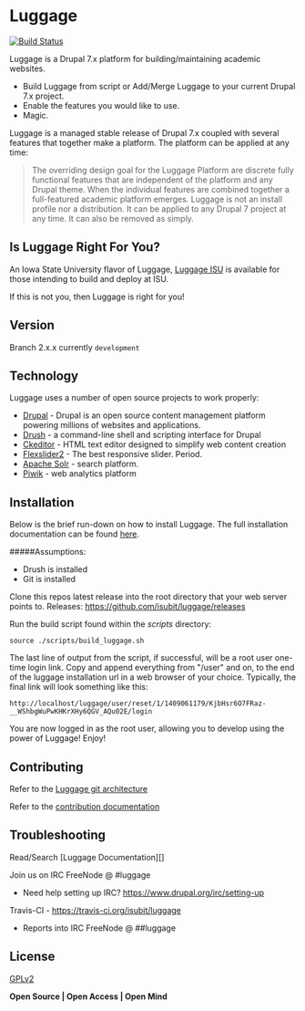 Luggage
=========
[![Build Status](https://travis-ci.org/isubit/luggage.svg?branch=master "Build Status")](http://travis-ci.org/isubit/luggage)

Luggage is a Drupal 7.x platform for building/maintaining academic websites.

  - Build Luggage from script or Add/Merge Luggage to your current Drupal 7.x project.
  - Enable the features you would like to use.
  - Magic.

Luggage is a managed stable release of Drupal 7.x coupled with several features that together make a platform. The platform can be applied at any time:

> The overriding design goal for the Luggage Platform are discrete fully functional features that are independent of the platform and any Drupal theme.
> When the individual features are combined together a full-featured academic platform emerges.
> Luggage is not an install profile nor a distribution. It can be applied to any Drupal 7 project at any time.
> It can also be removed as simply.

Is Luggage Right For You?
-------------------------
An Iowa State University flavor of Luggage, [Luggage ISU][] is available for those intending to build and deploy at ISU.

If this is not you, then Luggage is right for you!

Version
----

Branch 2.x.x currently `development`

Technology
-----------

Luggage uses a number of open source projects to work properly:

* [Drupal][] - Drupal is an open source content management platform powering millions of websites and applications.
* [Drush][] - a command-line shell and scripting interface for Drupal
* [Ckeditor][] - HTML text editor designed to simplify web content creation
* [Flexslider2][] - The best responsive slider. Period.
* [Apache Solr][] - search platform.
* [Piwik][] - web analytics platform

Installation
--------------

Below is the brief run-down on how to install Luggage. The full installation documentation can be found [here](http://www.biology-it.iastate.edu/luggage_doc/installing-luggage-scratch#).

#####Assumptions:
* Drush is installed
* Git is installed

Clone this repos latest release into the root directory that your web server points to.
Releases: https://github.com/isubit/luggage/releases


Run the build script found within the *scripts* directory:
```
source ./scripts/build_luggage.sh
```

The last line of output from the script, if successful, will be a root user one-time login link. Copy and append everything from "/user" and on, to the end of the luggage installation url in a web browser of your choice. Typically, the final link will look something like this:
``` 
http://localhost/luggage/user/reset/1/1409061179/KjbHsr6O7FRaz-__WShbgWuPwKHKrXHy6QGV_AQu02E/login
```

You are now logged in as the root user, allowing you to develop using the power of Luggage! Enjoy!

Contributing
----

Refer to the [Luggage git architecture](http://www.biology-it.iastate.edu/luggage_doc/comprehensive-code-flow-management)

Refer to the [contribution documentation](http://www.biology-it.iastate.edu/luggage_doc/luggage-development)

Troubleshooting
----
Read/Search [Luggage Documentation][]

Join us on IRC FreeNode @ #luggage
* Need help setting up IRC? https://www.drupal.org/irc/setting-up

Travis-CI - https://travis-ci.org/isubit/luggage
* Reports into IRC FreeNode @  ##luggage

License
----

[GPLv2][]


**Open Source | Open Access | Open Mind**

[Drupal]:http://drupal.org/
[Drush]:https://github.com/drush-ops/drush
[Ckeditor]:http://ckeditor.com/
[Flexslider2]:http://flexslider.woothemes.com/
[Apache Solr]:http://lucene.apache.org/solr/
[Piwik]:http://piwik.org/
[Pubcookie]:http://www.pubcookie.org/
[GPLv2]:http://www.gnu.org/licenses/gpl-2.0.html
[Travis]:https://travis-ci.org/isubit/luggage.svg?branch=master
[Luggage ISU]:https://github.com/isubit/luggage_isu
[Luggage Ducumentation]:http://www.biology-it.iastate.edu/luggage_doc/


